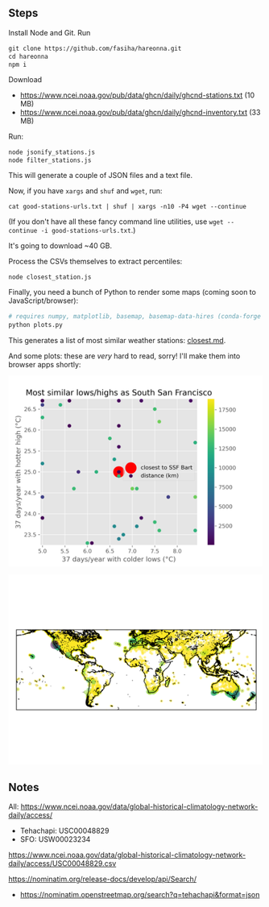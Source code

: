 ## Steps
Install Node and Git. Run
```
git clone https://github.com/fasiha/hareonna.git
cd hareonna
npm i
```

Download
- https://www.ncei.noaa.gov/pub/data/ghcn/daily/ghcnd-stations.txt (10 MB)
- https://www.ncei.noaa.gov/pub/data/ghcn/daily/ghcnd-inventory.txt (33 MB)

Run:
```
node jsonify_stations.js
node filter_stations.js
```
This will generate a couple of JSON files and a text file.

Now, if you have `xargs` and `shuf` and `wget`, run:
```
cat good-stations-urls.txt | shuf | xargs -n10 -P4 wget --continue
```
(If you don't have all these fancy command line utilities, use `wget --continue -i good-stations-urls.txt`.)

It's going to download ~40 GB.

Process the CSVs themselves to extract percentiles:
```
node closest_station.js
```

Finally, you need a bunch of Python to render some maps (coming soon to JavaScript/browser):
```bash
# requires numpy, matplotlib, basemap, basemap-data-hires (conda-forge package)
python plots.py
```

This generates a list of most similar weather stations: [closest.md](./closest.md).

And some plots: these are *very* hard to read, sorry! I'll make them into browser apps shortly:

![Zoomed in temperatures](./zoom.png)

![Map](./map.png)

## Notes

All: https://www.ncei.noaa.gov/data/global-historical-climatology-network-daily/access/


- Tehachapi: USC00048829
- SFO: USW00023234

https://www.ncei.noaa.gov/data/global-historical-climatology-network-daily/access/USC00048829.csv

https://nominatim.org/release-docs/develop/api/Search/
- https://nominatim.openstreetmap.org/search?q=tehachapi&format=json
